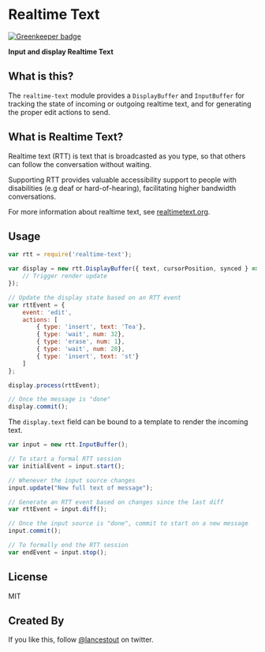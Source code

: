 # Realtime Text

[![Greenkeeper badge](https://badges.greenkeeper.io/legastero/realtime-text.svg)](https://greenkeeper.io/)

**Input and display Realtime Text**


## What is this?

The `realtime-text` module provides a `DisplayBuffer` and `InputBuffer` for tracking the state of incoming or outgoing realtime text, and for generating the proper edit actions to send.

## What is Realtime Text?

Realtime text (RTT) is text that is broadcasted as you type, so that others can follow the conversation without waiting. 

Supporting RTT provides valuable accessibility support to people with disabilities (e.g deaf or hard-of-hearing), facilitating higher bandwidth conversations.

For more information about realtime text, see [realtimetext.org](http://www.realtimetext.org).

## Usage

```javascript
var rtt = require('realtime-text');

var display = new rtt.DisplayBuffer({ text, cursorPosition, synced } => {
    // Trigger render update
});

// Update the display state based on an RTT event
var rttEvent = {
    event: 'edit',
    actions: [
        { type: 'insert', text: 'Tea'},
        { type: 'wait', num: 32},
        { type: 'erase', num: 1},
        { type: 'wait', num: 28},
        { type: 'insert', text: 'st'}
    ]
};

display.process(rttEvent);

// Once the message is "done"
display.commit();
```

The `display.text` field can be bound to a template to render the incoming text.

```javascript
var input = new rtt.InputBuffer();

// To start a formal RTT session
var initialEvent = input.start();

// Whenever the input source changes
input.update("New full text of message");

// Generate an RTT event based on changes since the last diff
var rttEvent = input.diff();

// Once the input source is "done", commit to start on a new message
input.commit();

// To formally end the RTT session
var endEvent = input.stop();
```

## License

MIT

## Created By

If you like this, follow [@lancestout](http://twitter.com/lancestout) on twitter.
